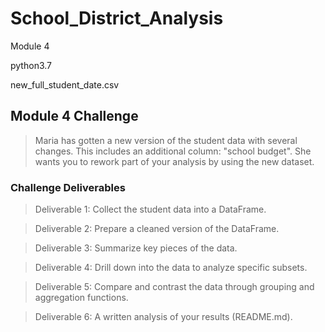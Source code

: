 # School_District_Analysis
Module 4

python3.7

new_full_student_date.csv

## Module 4 Challenge
>Maria has gotten a new version of the student data with several changes. This includes an additional column: "school budget". She wants you to rework part of your analysis by using the new dataset.
### Challenge Deliverables 
>Deliverable 1: Collect the student data into a DataFrame.

>Deliverable 2: Prepare a cleaned version of the DataFrame.

>Deliverable 3: Summarize key pieces of the data.

>Deliverable 4: Drill down into the data to analyze specific subsets.

>Deliverable 5: Compare and contrast the data through grouping and aggregation functions.

>Deliverable 6: A written analysis of your results (README.md).
